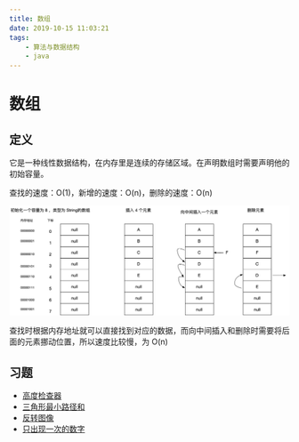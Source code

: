```yaml
---
title: 数组
date: 2019-10-15 11:03:21
tags: 
	- 算法与数据结构
	- java
---
```


# 数组

## 定义

它是一种线性数据结构，在内存里是连续的存储区域。在声明数组时需要声明他的初始容量。

查找的速度：O(1)，新增的速度：O(n)，删除的速度：O(n)

![](https://raw.githubusercontent.com/liunaijie/images/master/数组.png)

查找时根据内存地址就可以直接找到对应的数据，而向中间插入和删除时需要将后面的元素挪动位置，所以速度比较慢，为 O(n)

## 习题

- [高度检查器](https://www.liunaijie.top/2019/06/18/LeetCode/高度检查器—LeetCode1051/)
- [三角形最小路径和](https://www.liunaijie.top/2019/06/16/LeetCode/三角形最小路径和—LeetCode120/)
- [反转图像](https://www.liunaijie.top/2019/06/10/LeetCode/反转图像—LeetCode832/)
- [只出现一次的数字](https://www.liunaijie.top/2019/04/11/LeetCode/只出现一次的数字--LeetCode136/)

